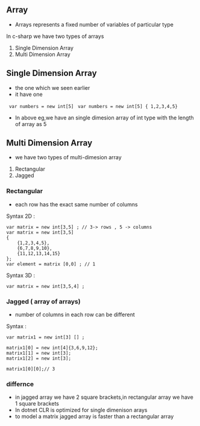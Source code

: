 ## Array

- Arrays represents a fixed number of variables of particular type


In  c-sharp we have two types of arrays

1. Single Dimension Array
2. Multi Dimension Array

## Single Dimension Array

- the one which we seen earlier
- it have one 

` var numbers = new int[5]`
` var numbers = new int[5] { 1,2,3,4,5}`

- In above eg,we have an single dimesion array of int type with the length of array as 5

## Multi Dimension Array

- we have two types of multi-dimesion array

1. Rectangular
2. Jagged 

### Rectangular
- each row has the exact same number of columns

Syntax 2D :

```
var matrix = new int[3,5] ; // 3-> rows , 5 -> columns
var matrix = new int[3,5] 
{
    {1,2,3,4,5},
    {6,7,8,9,10},
    {11,12,13,14,15}
};
var element = matrix [0,0] ; // 1
```

Syntax 3D :

```
var matrix = new int[3,5,4] ;
```

### Jagged ( array of arrays)
- number of columns in each row can be different

Syntax  :

```
var matrix1 = new int[3] [] ; 

matrix1[0] = new int[4]{3,6,9,12};
matrix1[1] = new int[3];
matrix1[2] = new int[3];

matrix1[0][0];// 3

```

### differnce
- in jagged array we have 2 square brackets,in rectangular array we have 1 square brackets
- In dotnet CLR is optimized for single dimenison arays
- to model a matrix jagged array is faster than a rectangular array

